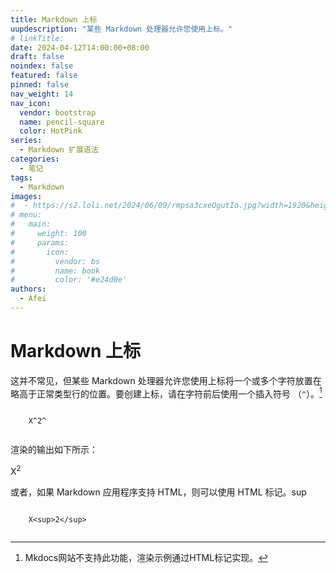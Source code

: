 ```yaml
---
title: Markdown 上标
uupdescription: "某些 Markdown 处理器允许您使用上标。"
# linkTitle:
date: 2024-04-12T14:00:00+08:00
draft: false
noindex: false
featured: false
pinned: false
nav_weight: 14
nav_icon:
  vendor: bootstrap
  name: pencil-square
  color: HotPink
series:
  - Markdown 扩展语法
categories:
  - 笔记
tags:
  - Markdown
images:
#  - https://s2.loli.net/2024/06/09/rmpsa3cxeOgutIo.jpg?width=1920&height=1440
# menu:
#   main:
#     weight: 100
#     params:
#       icon:
#         vendor: bs
#         name: book
#         color: '#e24d0e'
authors:
  - Afei
---
```


# Markdown 上标
这并不常见，但某些 Markdown 处理器允许您使用上标将一个或多个字符放置在略高于正常类型行的位置。要创建上标，请在字符前后使用一个插入符号 （`^`）。[^1]
[^1]: Mkdocs网站不支持此功能，渲染示例通过HTML标记实现。
```

	X^2^
	
```
渲染的输出如下所示：

X<sup>2</sup>

或者，如果 Markdown 应用程序支持 HTML，则可以使用 HTML 标记。sup
```

	X<sup>2</sup>
	
```

